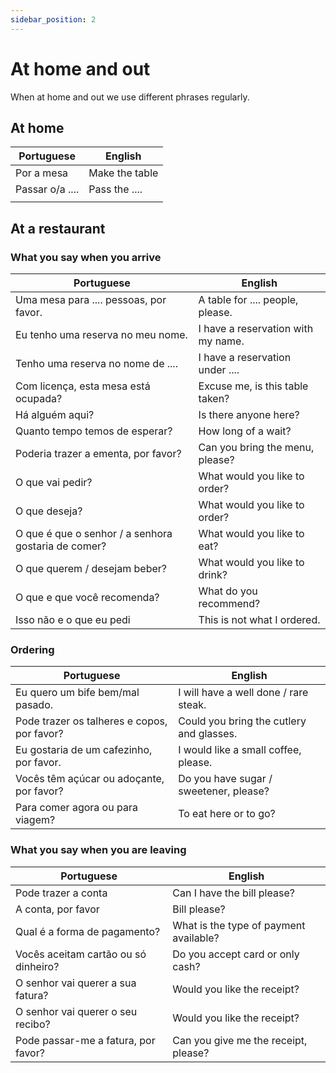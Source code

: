 ```yaml
---
sidebar_position: 2
---
```


# At home and out

When at home and out we use different phrases regularly.

## At home

| Portuguese      | English        |
| --------------- | -------------- |
| Por a mesa      | Make the table |
| Passar o/a .... | Pass the ....  |
|                 |                |

## At a restaurant

### What you say when you arrive

| Portuguese                                          | English                            |
| --------------------------------------------------- | ---------------------------------- |
| Uma mesa para .... pessoas, por favor.              | A table for .... people, please.   |
| Eu tenho uma reserva no meu nome.                   | I have a reservation with my name. |
| Tenho uma reserva no nome de ....                   | I have a reservation under ....    |
| Com licença, esta mesa está ocupada?                | Excuse me, is this table taken?    |
| Há alguém aqui?                                     | Is there anyone here?              |
| Quanto tempo temos de esperar?                      | How long of a wait?                |
| Poderia trazer a ementa, por favor?                 | Can you bring the menu, please?    |
| O que vai pedir?                                    | What would you like to order?      |
| O que deseja?                                       | What would you like to order?      |
| O que é que o senhor / a senhora gostaria de comer? | What would you like to eat?        |
| O que querem / desejam beber?                       | What would you like to drink?      |
| O que e que você recomenda?                         | What do you recommend?             |
| Isso não e o que eu pedi                            | This is not what I ordered.        |

### Ordering

| Portuguese                                  | English                                  |
| ------------------------------------------- | ---------------------------------------- |
| Eu quero um bife bem/mal pasado.            | I will have a well done / rare steak.    |
| Pode trazer os talheres e copos, por favor? | Could you bring the cutlery and glasses. |
| Eu gostaria de um cafezinho, por favor.     | I would like a small coffee, please.     |
| Vocês têm açúcar ou adoçante, por favor?    | Do you have sugar / sweetener, please?   |
| Para comer agora ou para viagem?            | To eat here or to go?                    |

### What you say when you are leaving

| Portuguese                           | English                                |
| ------------------------------------ | -------------------------------------- |
| Pode trazer a conta                  | Can I have the bill please?            |
| A conta, por favor                   | Bill please?                           |
| Qual é a forma de pagamento?         | What is the type of payment available? |
| Vocês aceitam cartão ou só dinheiro? | Do you accept card or only cash?       |
| O senhor vai querer a sua fatura?    | Would you like the receipt?            |
| O senhor vai querer o seu recibo?    | Would you like the receipt?            |
| Pode passar-me a fatura, por favor?  | Can you give me the receipt, please?   |
